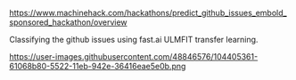 https://www.machinehack.com/hackathons/predict_github_issues_embold_sponsored_hackathon/overview

Classifying the github issues using fast.ai ULMFIT transfer learning.

https://user-images.githubusercontent.com/48846576/104405361-61068b80-5522-11eb-942e-36416eae5e0b.png

